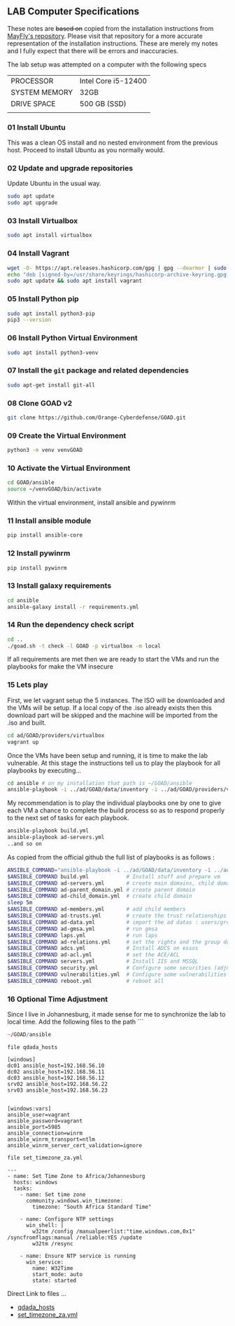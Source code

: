 ## LAB Computer Specifications


These notes are ~~based on~~ copied from the installation instructions from [MayFly's repository](https://github.com/mayfly277). Please visit that repository for a more accurate representation of the installation instructions. These are merely my notes and I fully expect that there will be errors and inaccuracies.

The lab setup was attempted on a computer with the following specs

|               |                     |
| ------------- | ------------------- |
| PROCESSOR     | Intel Core i5-12400 |
| SYSTEM MEMORY | 32GB                |
| DRIVE SPACE   | 500 GB (SSD)        |
|               |                     |


### 01 Install Ubuntu

This was a clean OS install and no nested environment from the previous host. Proceed to install Ubuntu as you normally would.
### 02 Update and upgrade repositories

Update Ubuntu in the usual way.

```bash
sudo apt update
sudo apt upgrade
```

### 03 Install Virtualbox 
```bash
sudo apt install virtualbox
```


### 04 Install Vagrant
```bash
wget -O- https://apt.releases.hashicorp.com/gpg | gpg --dearmor | sudo tee /usr/share/keyrings/hashicorp-archive-keyring.gpg
echo "deb [signed-by=/usr/share/keyrings/hashicorp-archive-keyring.gpg] https://apt.releases.hashicorp.com $(lsb_release -cs) main" | sudo tee /etc/apt/sources.list.d/hashicorp.list
sudo apt update && sudo apt install vagrant
```

### 05 Install Python pip
```bash
sudo apt install python3-pip
pip3 --version
```

### 06 Install Python Virtual Environment 
```bash
sudo apt install python3-venv
```

### 07 Install the `git` package and related dependencies

```bash
sudo apt-get install git-all
```

### 08 Clone  GOAD v2 

```bash
git clone https://github.com/Orange-Cyberdefense/GOAD.git
```


### 09 Create the Virtual Environment
```bash
python3 -m venv venvGOAD
```

### 10 Activate the Virtual Environment
```bash
cd GOAD/ansible
source ~/venvGOAD/bin/activate
```

Within the virtual environment, install ansible and pywinrm
### 11 Install ansible module
```bash
pip install ansible-core
```

### 12 Install pywinrm
```bash
pip install pywinrm
```

### 13 Install galaxy requirements
```bash
cd ansible
ansible-galaxy install -r requirements.yml
```

### 14 Run the dependency check script

```bash
cd ..
./goad.sh -t check -l GOAD -p virtualbox -m local
```

If all requirements are met then we are ready to start the VMs and run the playbooks for make the VM insecure

### 15 Lets play

First, we let vagrant setup the 5 instances. The ISO will be downloaded and the VMs will be setup. If   a local copy of the .iso already exists then this download part will be skipped and the machine will be imported from the .iso and built.

```bash
cd ad/GOAD/providers/virtualbox
vagrant up
```


Once the VMs have been setup and running, it is time to make the lab vulnerable. At this stage the instructions tell us to play the playbook for all playbooks by executing...

```bash
cd ansible # on my installation that path is ~/GOAD/ansible
ansible-playbook -i ../ad/GOAD/data/inventory -i ../ad/GOAD/providers/virtualbox/inventory main.yml
```

My recommendation is to play the individual playbooks one by one to give each VM a chance to complete the build process so as to respond properly to the next set of tasks for each playbook.

```bash
ansible-playbook build.yml
ansible-playbook ad-servers.yml
..and so on
```


As copied from the official github the full list of playbooks is as follows :

```bash
ANSIBLE_COMMAND="ansible-playbook -i ../ad/GOAD/data/inventory -i ../ad/GOAD/providers/virtualbox/inventory"
$ANSIBLE_COMMAND build.yml            # Install stuff and prepare vm
$ANSIBLE_COMMAND ad-servers.yml       # create main domains, child domain and enroll servers
$ANSIBLE_COMMAND ad-parent_domain.yml # create parent domain
$ANSIBLE_COMMAND ad-child_domain.yml  # create child domain
sleep 5m
$ANSIBLE_COMMAND ad-members.yml       # add child members
$ANSIBLE_COMMAND ad-trusts.yml        # create the trust relationships
$ANSIBLE_COMMAND ad-data.yml          # import the ad datas : users/groups...
$ANSIBLE_COMMAND ad-gmsa.yml          # run gmsa
$ANSIBLE_COMMAND laps.yml             # run laps
$ANSIBLE_COMMAND ad-relations.yml     # set the rights and the group domains relations
$ANSIBLE_COMMAND adcs.yml             # Install ADCS on essos
$ANSIBLE_COMMAND ad-acl.yml           # set the ACE/ACL
$ANSIBLE_COMMAND servers.yml          # Install IIS and MSSQL
$ANSIBLE_COMMAND security.yml         # Configure some securities (adjust av enable/disable)
$ANSIBLE_COMMAND vulnerabilities.yml  # Configure some vulnerabilities
$ANSIBLE_COMMAND reboot.yml           # reboot all
```

### 16 Optional Time Adjustment

Since I live in Johannesburg, it made sense for me to synchronize the lab to local time.
Add the following files to the path ```
```r
~/GOAD/ansible
```

`file qdada_hosts`

```
[windows]
dc01 ansible_host=192.168.56.10
dc02 ansible_host=192.168.56.11
dc03 ansible_host=192.168.56.12
srv02 ansible_host=192.168.56.22
srv03 ansible_host=192.168.56.23


[windows:vars]
ansible_user=vagrant
ansible_password=vagrant
ansible_port=5985
ansible_connection=winrm
ansible_winrm_transport=ntlm
ansible_winrm_server_cert_validation=ignore
```

`file set_timezone_za.yml`

```
---
- name: Set Time Zone to Africa/Johannesburg
  hosts: windows
  tasks:
    - name: Set time zone
      community.windows.win_timezone:
        timezone: "South Africa Standard Time"

    - name: Configure NTP settings
      win_shell: |
        w32tm /config /manualpeerlist:"time.windows.com,0x1" /syncfromflags:manual /reliable:YES /update
        w32tm /resync

    - name: Ensure NTP service is running
      win_service:
        name: W32Time
        start_mode: auto
        state: started

```

Direct Link to files ...

- [qdada_hosts](https://github.com/quincyntuli/GOAD-v2-Installation-Notes-Update/blob/main/qdada_hosts)
- [set_timezone_za.yml](https://github.com/quincyntuli/GOAD-v2-Installation-Notes-Update/blob/main/set_timezone_za.yml)
